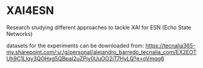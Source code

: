 # XAI4ESN
Research studying different approaches to tackle XAI for ESN (Echo State Networks)

datasets for the experiments can be downloaded from: https://tecnalia365-my.sharepoint.com/:u:/g/personal/alejandro_barredo_tecnalia_com/EX2EOTUh9C1Llqy3QOHxg5QBpaI2uZPjy0UuOO2jT7HyLQ?e=oVmqg6
